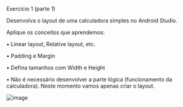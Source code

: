 Exercício 1 (parte 1)

Desenvolva o layout de uma calculadora simples no Android Studio.

Aplique os conceitos que aprendemos:

• Linear layout, Relative layout, etc.

• Padding e Margin

• Defina tamanhos com Width e Height

• Não é necessário desenvolver a parte lógica (funcionamento da calculadora). Neste momento vamos apenas criar o layout.

![image](https://github.com/GustavoTBett/CalculatorMobile/assets/72043758/cda05784-3e6f-43cb-9e6b-a3a3cc3b8256)
